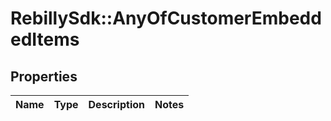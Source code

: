 # RebillySdk::AnyOfCustomerEmbeddedItems

## Properties
Name | Type | Description | Notes
------------ | ------------- | ------------- | -------------

